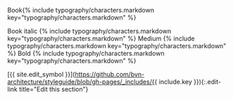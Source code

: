 <div class="blender-samples">

<span class="title">Book</span><span class="typo-example">{% include typography/characters.markdown key="typography/characters.markdown" %}</span>

<span class="typo-book-italic">
<span class="title">Book italic</span>
<span class="typo-example">{% include typography/characters.markdown key="typography/characters.markdown" %}</span>
</span>

<span class="typo-medium">
<span class="title">Medium</span>
<span class="typo-example">{% include typography/characters.markdown key="typography/characters.markdown" %}</span>
</span>


<span class="typo-bold">
<span class="title">Bold</span>
<span class="typo-example">  {% include typography/characters.markdown key="typography/characters.markdown" %}</span>
</span>

[{{ site.edit_symbol }}](https://github.com/bvn-architecture/styleguide/blob/gh-pages/_includes/{{ include.key }}){:.edit-link title="Edit this section"}

</div>
